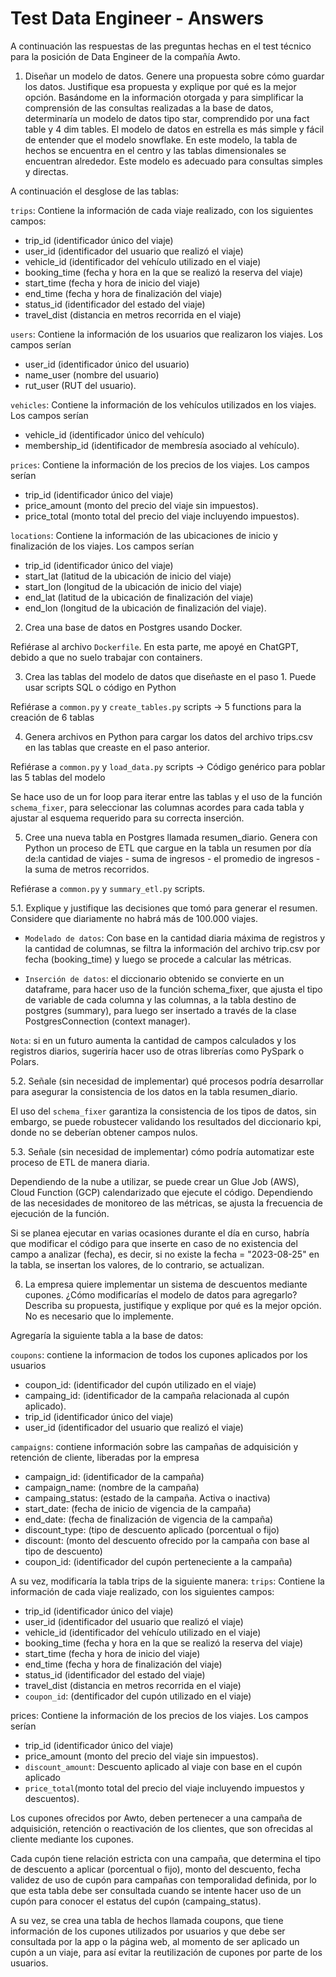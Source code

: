 # Test Data Engineer - Answers

A continuación las respuestas de las preguntas hechas en el test técnico para la posición de Data Engineer de la compañía Awto.

1.  Diseñar un modelo de datos. Genere una propuesta sobre cómo guardar los datos. Justifique esa propuesta y explique por qué es la mejor opción.
Basándome en la información otorgada y para simplificar la comprensión de las consultas realizadas a la base de datos, determinaría un modelo de datos tipo star, comprendido por una fact table y 4 dim tables. El modelo de datos en estrella es más simple y fácil de entender que el modelo snowflake. En este modelo, la tabla de hechos se encuentra en el centro y las tablas dimensionales se encuentran alrededor. Este modelo es adecuado para consultas simples y directas.

A continuación el desglose de las tablas:

`trips`: Contiene la información de cada viaje realizado, con los siguientes campos: 
- trip_id (identificador único del viaje)
- user_id (identificador del usuario que realizó el viaje) 
- vehicle_id (identificador del vehículo utilizado en el viaje) 
- booking_time (fecha y hora en la que se realizó la reserva del viaje)
- start_time (fecha y hora de inicio del viaje)
- end_time (fecha y hora de finalización del viaje)
- status_id (identificador del estado del viaje)
- travel_dist (distancia en metros recorrida en el viaje)

`users`: Contiene la información de los usuarios que realizaron los viajes. Los campos serían  	
- user_id (identificador único del usuario)
- name_user (nombre del usuario)
- rut_user (RUT del usuario).

`vehicles`: Contiene la información de los vehículos utilizados en los viajes. Los campos serían 
- vehicle_id (identificador único del vehículo)
- membership_id (identificador de membresía asociado al vehículo).

`prices`: Contiene la información de los precios de los viajes. Los campos serían
- trip_id (identificador único del viaje)
- price_amount (monto del precio del viaje sin impuestos).
- price_total (monto total del precio del viaje incluyendo impuestos).

`locations`: Contiene la información de las ubicaciones de inicio y finalización de los viajes. Los campos serían 
- trip_id (identificador único del viaje)
- start_lat (latitud de la ubicación de inicio del viaje)
- start_lon (longitud de la ubicación de inicio del viaje)
- end_lat (latitud de la ubicación de finalización del viaje)
- end_lon (longitud de la ubicación de finalización del viaje).


2. Crea una base de datos en Postgres usando Docker.

Refiérase al archivo `Dockerfile`. En esta parte, me apoyé en ChatGPT, debido a que no suelo trabajar con containers.



3. Crea las tablas del modelo de datos que diseñaste en el paso 1. Puede usar scripts SQL o código en Python

Refiérase a `common.py` y `create_tables.py` scripts -> 5 functions para la creación de 6 tablas



4. Genera archivos en Python para cargar los datos del archivo trips.csv en las tablas que creaste en el paso anterior.

Refiérase a `common.py` y `load_data.py` scripts -> Código genérico para poblar las 5 tablas del modelo

Se hace uso de un for loop para iterar entre las tablas y el uso de la función `schema_fixer`, para seleccionar las columnas acordes para cada tabla y ajustar al esquema requerido para su correcta inserción.


5. Cree una nueva tabla en Postgres llamada resumen_diario. Genera con Python un proceso de ETL que cargue en la tabla un resumen por día de:la cantidad de viajes -  suma de ingresos - el promedio de ingresos - la suma de metros recorridos. 

Refiérase a `common.py` y `summary_etl.py` scripts.


5.1. Explique y justifique las decisiones que tomó para generar el resumen. Considere que diariamente no habrá más de 100.000 viajes.

- `Modelado de datos`: Con base en la cantidad diaria máxima de registros y la cantidad de columnas, se filtra la información del archivo trip.csv por fecha (booking_time) y luego se procede a calcular las métricas.

- `Inserción de datos`: el diccionario obtenido se convierte en un dataframe, para hacer uso de la función schema_fixer, que ajusta el tipo de variable de cada columna y las columnas, a la tabla destino de postgres (summary), para luego ser insertado a través de la clase PostgresConnection (context manager).

`Nota`: si en un futuro aumenta la cantidad de campos calculados y los registros diarios, sugeriría hacer uso de otras librerías como PySpark o Polars.


5.2. Señale (sin necesidad de implementar) qué procesos podría desarrollar para asegurar la consistencia de los datos en la tabla resumen_diario.

El uso del `schema_fixer` garantiza la consistencia de los tipos de datos, sin embargo, se puede robustecer validando los resultados del diccionario kpi, donde no se deberían obtener campos nulos.


5.3. Señale (sin necesidad de implementar) cómo podría automatizar este proceso de ETL de manera diaria.

Dependiendo de la nube a utilizar, se puede crear un Glue Job (AWS), Cloud Function (GCP) calendarizado que ejecute el código. Dependiendo de las necesidades de monitoreo de las métricas, se ajusta la frecuencia de ejecución de la función. 

Si se planea ejecutar en varias ocasiones durante el día en curso, habría que modificar el código para que inserte en caso de no existencia del campo a analizar (fecha), es decir, si no existe la fecha = "2023-08-25" en la tabla, se insertan los valores, de lo contrario, se actualizan.


6. La empresa quiere implementar un sistema de descuentos mediante cupones. ¿Cómo modificarías el modelo de datos para agregarlo? Describa su propuesta, justifique y explique por qué es la mejor opción. No es necesario que lo implemente.
   
Agregaría la siguiente tabla a la base de datos:

`coupons`: contiene la informacion de todos los cupones aplicados por los usuarios
- coupon_id: (identificador del cupón utilizado en el viaje)
- campaing_id: (identificador de la campaña relacionada al cupón aplicado).
- trip_id (identificador único del viaje)
- user_id (identificador del usuario que realizó el viaje) 

`campaigns`: contiene información sobre las campañas de adquisición y retención de cliente, liberadas por la empresa
- campaign_id: (identificador de la campaña)
- campaign_name: (nombre de la campaña)
- campaing_status: (estado de la campaña. Activa o inactiva)
- start_date: (fecha de inicio de vigencia de la campaña)
- end_date: (fecha de finalización de vigencia de la campaña)
- discount_type: (tipo de descuento aplicado (porcentual o fijo)
- discount: (monto del descuento ofrecido por la campaña con base al tipo de descuento)
- coupon_id: (identificador del cupón perteneciente a la campaña)

A su vez, modificaría la tabla trips de la siguiente manera:
`trips`: Contiene la información de cada viaje realizado, con los siguientes campos: 
- trip_id (identificador único del viaje)
- user_id (identificador del usuario que realizó el viaje) 
- vehicle_id (identificador del vehículo utilizado en el viaje) 
- booking_time (fecha y hora en la que se realizó la reserva del viaje)
- start_time (fecha y hora de inicio del viaje)
- end_time (fecha y hora de finalización del viaje)
- status_id (identificador del estado del viaje)
- travel_dist (distancia en metros recorrida en el viaje)
- `coupon_id`: (dentificador del cupón utilizado en el viaje)

prices: Contiene la información de los precios de los viajes. Los campos serían
- trip_id (identificador único del viaje)
- price_amount (monto del precio del viaje sin impuestos).
- `discount_amount`: Descuento aplicado al viaje con base en el cupón aplicado
- `price_total`(monto total del precio del viaje incluyendo impuestos y descuentos).

Los cupones ofrecidos por Awto, deben pertenecer a una campaña de adquisición, retención o reactivación de los clientes, que son ofrecidas al cliente mediante los cupones.

Cada cupón tiene relación estricta con una campaña, que determina el tipo de descuento a aplicar (porcentual o fijo), monto del descuento, fecha validez de uso de cupón para campañas con temporalidad definida, por lo que esta tabla debe ser consultada cuando se intente hacer uso de un cupón para conocer el estatus del cupón (campaing_status).

A su vez, se crea una tabla de hechos llamada coupons, que tiene información de los cupones utilizados por usuarios y que debe ser consultada por la app o la página web, al momento de ser aplicado un cupón a un viaje, para así evitar la reutilización de cupones por parte de los usuarios.
